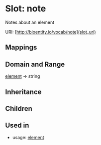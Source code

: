 # Slot: note


Notes about an element

URI: [http://bioentity.io/vocab/note](slot_uri)
## Mappings

## Domain and Range

[element](Element.md) -> string
## Inheritance

## Children

## Used in

 *  usage: [element](Element.md)
